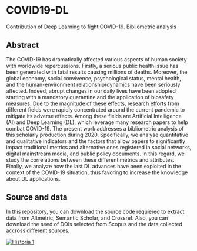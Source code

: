 # COVID19-DL
Contribution of Deep Learning to fight COVID-19. Bibliometric analysis

## Abstract

The COVID-19 has dramatically affected various aspects of human society with worldwide repercussions. Firstly, a serious public health issue has been generated with fatal results causing millions of deaths. Moreover, the global economy, social convivence, psychological status, mental health, and the human-environment relationship/dynamics have been seriously affected. Indeed, abrupt changes in our daily lives have been adopted starting with a mandatory quarantine and the application of biosafety measures. Due to the magnitude of these effects, research efforts from different fields were rapidly concentrated around the current pandemic to mitigate its adverse effects. Among these fields are Artificial Intelligence (AI) and Deep Learning (DL), which leverage many research papers to help combat COVID-19. The present work addresses a bibliometric analysis of this scholarly production during 2020. Specifically, we analyse quantitative and qualitative indicators and the factors that allow papers to significantly impact traditional metrics and alternative ones registered in social networks, digital mainstream media, and public policy documents. In this regard, we study the correlations between these different metrics and attributes. Finally, we analyze how the last DL advances have been exploited in the context of the COVID-19 situation, thus favoring to increase the knowledge about DL applications.

## Source and data

In this repository, you can download the source code requiered to extract data from Altmetric, Semantic Scholar, and Crossref. Also, you can download the seed of DOIs selected from Scopus and the data collected accross different sources.


<div class='tableauPlaceholder' id='viz1634246016949' style='position: relative'><noscript><a href='#'><img alt='Historia 1 ' src='https:&#47;&#47;public.tableau.com&#47;static&#47;images&#47;8W&#47;8WMKP86X5&#47;1_rss.png' style='border: none' /></a></noscript><object class='tableauViz'  style='display:none;'><param name='host_url' value='https%3A%2F%2Fpublic.tableau.com%2F' /> <param name='embed_code_version' value='3' /> <param name='path' value='shared&#47;8WMKP86X5' /> <param name='toolbar' value='yes' /><param name='static_image' value='https:&#47;&#47;public.tableau.com&#47;static&#47;images&#47;8W&#47;8WMKP86X5&#47;1.png' /> <param name='animate_transition' value='yes' /><param name='display_static_image' value='yes' /><param name='display_spinner' value='yes' /><param name='display_overlay' value='yes' /><param name='display_count' value='yes' /><param name='language' value='es-ES' /><param name='filter' value='publish=yes' /></object></div>                <script type='text/javascript'>                    var divElement = document.getElementById('viz1634246016949');                    var vizElement = divElement.getElementsByTagName('object')[0];                    vizElement.style.width='1016px';vizElement.style.height='991px';                    var scriptElement = document.createElement('script');                    scriptElement.src = 'https://public.tableau.com/javascripts/api/viz_v1.js';                    vizElement.parentNode.insertBefore(scriptElement, vizElement);                </script>
